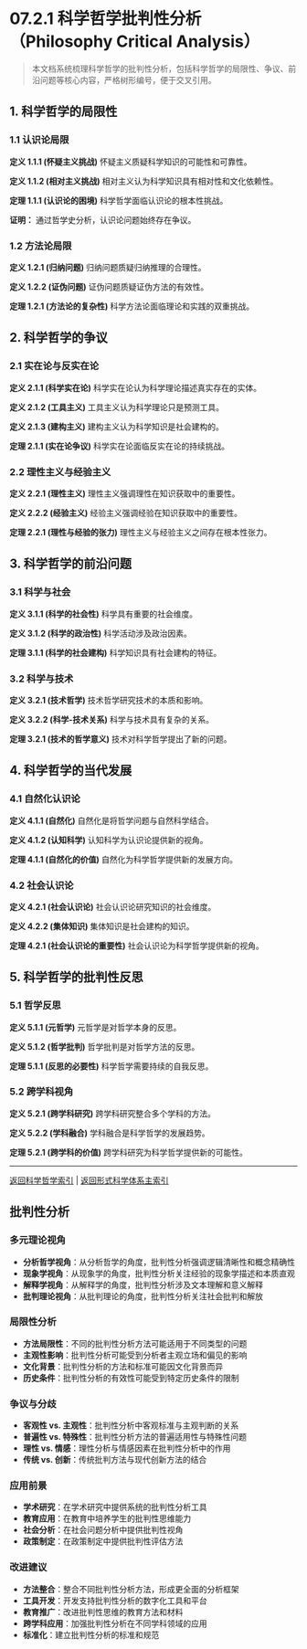 # 07.2.1 科学哲学批判性分析（Philosophy Critical Analysis）

> 本文档系统梳理科学哲学的批判性分析，包括科学哲学的局限性、争议、前沿问题等核心内容，严格树形编号，便于交叉引用。

## 1. 科学哲学的局限性

### 1.1 认识论局限

**定义 1.1.1 (怀疑主义挑战)**
怀疑主义质疑科学知识的可能性和可靠性。

**定义 1.1.2 (相对主义挑战)**
相对主义认为科学知识具有相对性和文化依赖性。

**定理 1.1.1 (认识论的困境)**
科学哲学面临认识论的根本性挑战。

**证明：** 通过哲学史分析，认识论问题始终存在争议。

### 1.2 方法论局限

**定义 1.2.1 (归纳问题)**
归纳问题质疑归纳推理的合理性。

**定义 1.2.2 (证伪问题)**
证伪问题质疑证伪方法的有效性。

**定理 1.2.1 (方法论的复杂性)**
科学方法论面临理论和实践的双重挑战。

## 2. 科学哲学的争议

### 2.1 实在论与反实在论

**定义 2.1.1 (科学实在论)**
科学实在论认为科学理论描述真实存在的实体。

**定义 2.1.2 (工具主义)**
工具主义认为科学理论只是预测工具。

**定义 2.1.3 (建构主义)**
建构主义认为科学知识是社会建构的。

**定理 2.1.1 (实在论争议)**
科学实在论面临反实在论的持续挑战。

### 2.2 理性主义与经验主义

**定义 2.2.1 (理性主义)**
理性主义强调理性在知识获取中的重要性。

**定义 2.2.2 (经验主义)**
经验主义强调经验在知识获取中的重要性。

**定理 2.2.1 (理性与经验的张力)**
理性主义与经验主义之间存在根本性张力。

## 3. 科学哲学的前沿问题

### 3.1 科学与社会

**定义 3.1.1 (科学的社会性)**
科学具有重要的社会维度。

**定义 3.1.2 (科学的政治性)**
科学活动涉及政治因素。

**定理 3.1.1 (科学的社会建构)**
科学知识具有社会建构的特征。

### 3.2 科学与技术

**定义 3.2.1 (技术哲学)**
技术哲学研究技术的本质和影响。

**定义 3.2.2 (科学-技术关系)**
科学与技术具有复杂的关系。

**定理 3.2.1 (技术的哲学意义)**
技术对科学哲学提出了新的问题。

## 4. 科学哲学的当代发展

### 4.1 自然化认识论

**定义 4.1.1 (自然化)**
自然化是将哲学问题与自然科学结合。

**定义 4.1.2 (认知科学)**
认知科学为认识论提供新的视角。

**定理 4.1.1 (自然化的价值)**
自然化为科学哲学提供新的发展方向。

### 4.2 社会认识论

**定义 4.2.1 (社会认识论)**
社会认识论研究知识的社会维度。

**定义 4.2.2 (集体知识)**
集体知识是社会建构的知识。

**定理 4.2.1 (社会认识论的重要性)**
社会认识论为科学哲学提供新的视角。

## 5. 科学哲学的批判性反思

### 5.1 哲学反思

**定义 5.1.1 (元哲学)**
元哲学是对哲学本身的反思。

**定义 5.1.2 (哲学批判)**
哲学批判是对哲学方法的反思。

**定理 5.1.1 (反思的必要性)**
科学哲学需要持续的自我反思。

### 5.2 跨学科视角

**定义 5.2.1 (跨学科研究)**
跨学科研究整合多个学科的方法。

**定义 5.2.2 (学科融合)**
学科融合是科学哲学的发展趋势。

**定理 5.2.1 (跨学科的价值)**
跨学科研究为科学哲学提供新的可能性。

---

[返回科学哲学索引](README.md) | [返回形式科学体系主索引](README.md)

## 批判性分析

### 多元理论视角

- **分析哲学视角**：从分析哲学的角度，批判性分析强调逻辑清晰性和概念精确性
- **现象学视角**：从现象学的角度，批判性分析关注经验的现象学描述和本质直观
- **解释学视角**：从解释学的角度，批判性分析涉及文本理解和意义解释
- **批判理论视角**：从批判理论的角度，批判性分析关注社会批判和解放

### 局限性分析

- **方法局限性**：不同的批判性分析方法可能适用于不同类型的问题
- **主观性影响**：批判性分析可能受到分析者主观立场和偏见的影响
- **文化背景**：批判性分析的方法和标准可能因文化背景而异
- **历史条件**：批判性分析的有效性可能受到特定历史条件的限制

### 争议与分歧

- **客观性 vs. 主观性**：批判性分析中客观标准与主观判断的关系
- **普遍性 vs. 特殊性**：批判性分析方法的普遍适用性与特殊性问题
- **理性 vs. 情感**：理性分析与情感因素在批判性分析中的作用
- **传统 vs. 创新**：传统批判方法与现代创新方法的结合

### 应用前景

- **学术研究**：在学术研究中提供系统的批判性分析工具
- **教育应用**：在教育中培养学生的批判性思维能力
- **社会分析**：在社会问题分析中提供批判性视角
- **政策制定**：在政策制定中提供批判性评估方法

### 改进建议

- **方法整合**：整合不同批判性分析方法，形成更全面的分析框架
- **工具开发**：开发支持批判性分析的数字化工具和平台
- **教育推广**：改进批判性思维的教育方法和材料
- **跨学科应用**：加强批判性分析在不同学科领域的应用
- **标准化**：建立批判性分析的标准和规范
